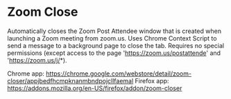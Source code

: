 # Zoom Close

Automatically closes the Zoom Post Attendee window that is created when launching a Zoom meeting from zoom.us. Uses Chrome Context Script to send a message to a background page to close the tab. Requires no special permissions (except access to the page 'https://zoom.us/postattende' and 'https://zoom.us/j/*).

Chrome app: https://chrome.google.com/webstore/detail/zoom-closer/appjbedfhcmpknanmbndpojcllfaemal
Firefox app: https://addons.mozilla.org/en-US/firefox/addon/zoom-closer
